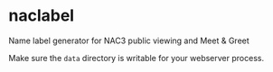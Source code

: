 # naclabel
Name label generator for NAC3 public viewing and Meet &amp; Greet


Make sure the `data` directory is writable for your webserver process.
